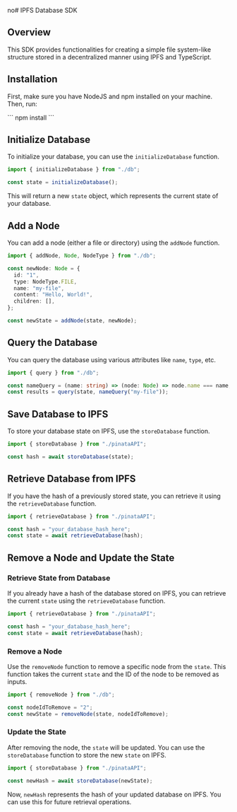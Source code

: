 no# IPFS Database SDK

## Overview

This SDK provides functionalities for creating a simple file system-like structure stored in a decentralized manner using IPFS and TypeScript.

## Installation

First, make sure you have NodeJS and npm installed on your machine. Then, run:

\`\`\`
npm install
\`\`\`

## Initialize Database

To initialize your database, you can use the `initializeDatabase` function.

```typescript
import { initializeDatabase } from "./db";

const state = initializeDatabase();
```

This will return a new `state` object, which represents the current state of your database.

## Add a Node

You can add a node (either a file or directory) using the `addNode` function.

```typescript
import { addNode, Node, NodeType } from "./db";

const newNode: Node = {
  id: "1",
  type: NodeType.FILE,
  name: "my-file",
  content: "Hello, World!",
  children: [],
};

const newState = addNode(state, newNode);
```

## Query the Database

You can query the database using various attributes like `name`, `type`, etc.

```typescript
import { query } from "./db";

const nameQuery = (name: string) => (node: Node) => node.name === name;
const results = query(state, nameQuery("my-file"));
```

## Save Database to IPFS

To store your database state on IPFS, use the `storeDatabase` function.

```typescript
import { storeDatabase } from "./pinataAPI";

const hash = await storeDatabase(state);
```

## Retrieve Database from IPFS

If you have the hash of a previously stored state, you can retrieve it using the `retrieveDatabase` function.

```typescript
import { retrieveDatabase } from "./pinataAPI";

const hash = "your_database_hash_here";
const state = await retrieveDatabase(hash);
```

## Remove a Node and Update the State

### Retrieve State from Database

If you already have a hash of the database stored on IPFS, you can retrieve the current `state` using the `retrieveDatabase` function.

```typescript
import { retrieveDatabase } from "./pinataAPI";

const hash = "your_database_hash_here";
const state = await retrieveDatabase(hash);
```

### Remove a Node

Use the `removeNode` function to remove a specific node from the `state`. This function takes the current `state` and the ID of the node to be removed as inputs.

```typescript
import { removeNode } from "./db";

const nodeIdToRemove = "2";
const newState = removeNode(state, nodeIdToRemove);
```

### Update the State

After removing the node, the `state` will be updated. You can use the `storeDatabase` function to store the new `state` on IPFS.

```typescript
import { storeDatabase } from "./pinataAPI";

const newHash = await storeDatabase(newState);
```

Now, `newHash` represents the hash of your updated database on IPFS. You can use this for future retrieval operations.
